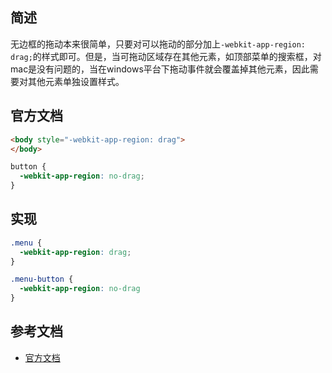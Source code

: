 ## 简述

无边框的拖动本来很简单，只要对可以拖动的部分加上`-webkit-app-region: drag;`的样式即可。但是，当可拖动区域存在其他元素，如顶部菜单的搜索框，对mac是没有问题的，当在windows平台下拖动事件就会覆盖掉其他元素，因此需要对其他元素单独设置样式。



## 官方文档

```html
<body style="-webkit-app-region: drag">
</body>
```

```css
button {
  -webkit-app-region: no-drag;
}
```





## 实现

```css
.menu {
  -webkit-app-region: drag;
}

.menu-button {
  -webkit-app-region: no-drag
}
```





## 参考文档

* [官方文档](https://www.electronjs.org/docs/api/frameless-window#%E5%8F%AF%E6%8B%96%E6%8B%BD%E5%8C%BA)